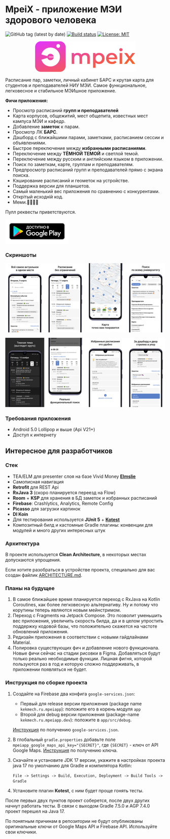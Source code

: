 # MpeiX - приложение МЭИ здорового человека

![GitHub tag (latest by date)](https://img.shields.io/github/v/tag/tonykolomeytsev/mpeiapp?label=version) 
[![Build status](https://github.com/tonykolomeytsev/mpeiapp/actions/workflows/android-release.yaml/badge.svg?branch=master)](https://github.com/tonykolomeytsev/mpeiapp/actions/workflows/android-release.yaml)
[![License: MIT](https://img.shields.io/badge/License-MIT-yellow.svg)](https://github.com/tonykolomeytsev/mpeiapp/blob/master/LICENSE)

<p align="center">
  <img src="https://github.com/tonykolomeytsev/mpeiapp/raw/master/.github/media/gradient_logo.png" />
</p>

Расписание пар, заметки, личный кабинет БАРС и крутая карта для студентов и преподавателей НИУ МЭИ. Самое функциональное, легковесное и стабильное МЭИшное приложение.

**Фичи приложения:**
+ Просмотр расписаний **групп и преподавателей**
+ Карта корпусов, общежитий, мест общепита, известных мест кампуса МЭИ и кафедр.
+ Добавление **заметок** к парам.
+ Просмотр ЛК **БАРС**.
+ Дашборд с ближайшими парами, заметками, расписанием сессии и объявлениями.
+ Быстрое переключение между **избранными расписаниями**.
+ Переключение между **ТЁМНОЙ ТЕМОЙ** и светлой темой.
+ Переключение между русским и английским языком в приложении.
+ Поиск по заметкам, карте, группам и преподавателям.
+ Предпросмотр расписаний групп и преподавателей прямо с экрана поиска.
+ Кэширование расписаний и геометок на устройстве.
+ Поддержка версии для планшетов.
+ Самый маленький вес приложения по сравнению с конкурентами.
+ Открiтый исходнiй код.
+ Меми.🤗💪😸😃

Пулл реквесты приветствуются.

[![](https://github.com/tonykolomeytsev/mpeiapp/raw/master/.github/media/available_in_google_play.png)](https://play.google.com/store/apps/details?id=kekmech.ru.mpeiapp)

### Скриншоты

![screenshots 1](https://github.com/tonykolomeytsev/mpeiapp/raw/master/.github/media/promo_wide_frame_1.png)

![screenshots 2](https://github.com/tonykolomeytsev/mpeiapp/raw/master/.github/media/promo_wide_frame_2.png)

### Требования приложения

+ Android 5.0 Lollipop и выше (Api V21+)
+ Доступ к интернету

## Интересное для разработчиков

### Стек

+ TEA/ELM для presenter слоя на базе Vivid Money [**Elmslie**](https://github.com/vivid-money/elmslie)
+ Самописная навигация
+ **Retrofit** для REST Api
+ **RxJava 3** (скоро планируется переезд на Flow)
+ **Room** + **KSP** для хранения в БД заметок и избранных расписаний
+ **Firebase**: Crashlytics, Analytics, Remote Config
+ **Picasso** для загрузки картинок
+ **DI Koin**
+ Для тестирования используется **JUnit 5** + [**Kotest**](https://github.com/kotest/kotest)
+ Композитный билд и кастомные Gradle плагины: конвенции для модулей и много других интересных штук

### Архитектура

В проекте используется **Clean Architecture**, в некоторых местах допускаются упрощения.

Если хотите разобраться в устройстве проекта, специально для вас создан файлик [ARCHITECTURE.md](https://github.com/tonykolomeytsev/mpeiapp/blob/master/ARCHITECTURE.md).

### Планы на будущее

1. В самое ближайшее время планируется переход с RxJava на Kotlin Coroutines, как более легковесную 
   альтернативу. Ну и потому что корутины теперь являются новым мейнстримом.
2. Переход с Fragments на Jetpack Compose. Это позволит уменьшить вес приложения, увеличить скорость 
   билда, да и в целом упростить поддержку кодовой базы, что положительно скажется на частоте обновлений приложения.
3. Редизайн приложения в соответствии с новыми гайдлайнами Material.
4. Полировка существующих фич и добавление нового функционала. Новые фичи сейчас на стадии рисовки 
   в Figma. Добавляться будут только реально необходимые функции. Лишная фигня, которой пользуются 
   раз в год и которую сложно поддерживать, в приложении появляться не будет.

### Инструкция по сборке проекта

1. Создайте на Firebase два конфига `google-services.json`:
   - Первый для release версии приложения (package name `kekmech.ru.mpeiapp`): положите его в корень модуля `app`
   - Второй для debug версии приложения (package-name `kekmech.ru.mpeiapp.dev`): положите в `app/src/debug`. 

   [Инструкция](https://support.google.com/firebase/answer/7015592?hl=en) по получению `google-services.json`.

1. В глобальный `gradle.properties` добавьте поле `mpeiapp_google_maps_api_key="{SECRET}"`, где `{SECRET}` - ключ от API Google Maps. [Инструкция](https://developers.google.com/maps/gmp-get-started) по получению ключа.

1. Скачайте и установите JDK 17 версии, укажите в настройках проекта java 17 по умолчанию для Gradle и компилятора Kotlin:

   `File -> Settings -> Build, Execution, Deployment -> Build Tools -> Gradle`

1. Установите плагин **Kotest**, с ним будет проще гонять тесты.

После первых двух пунктов проект соберется, после двух других начнут работать тесты. В связи с выходом Gradle 7.5.0 и AGP 7.4.0 проект перешел на Java 17.

По понятным причинам в репозитории не будут опубликованы оригинальные ключи от Google Maps API и Firebase API. Используйте свои ключики.
